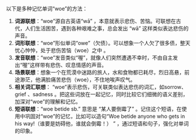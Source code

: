 以下是多种记忆单词“woe”的方法：
1. **词源联想**：“woe”源自古英语“wā” ，本意就表示悲伤、苦恼。可联想在古代，人们生活困苦，遇到各种艰难之事，总会发出 “wā” 这样类似表达悲伤的声音。
2. **词形联想**：“woe”形似单词“owe”（欠债）。可以想象一个人欠了很多债，整天忧心忡忡，处于悲伤苦恼（woe）之中 。
3. **发音联想**：“woe”发音类似“喔”，就像人们突然遭遇不幸时，不由自主发出“喔”这样带有悲伤、叹息情感的声音。
4. **场景联想**：想象一个在荒漠中迷路的旅人，水和食物都已耗尽，烈日高悬，前途渺茫，他满脸痛苦悲伤（woe），不住地唉声叹气。
5. **相关词汇联想**： “woe”表示悲伤，可关联类似表达悲伤的词汇，如sorrow、grief 、sadness 。把这些词放在一起记忆，同时比较它们细微的语义差别，加深对“woe”的理解和记忆。
6. **短语联想**：“woe betide sb.” 意思是 “某人要倒霉了” 。记住这个短语，在使用中巩固对“woe”的记忆，比如可以造句“Woe betide anyone who gets in his way!（谁要是妨碍他，谁就会倒霉！） ” ，通过短语和句子，强化对单词的印象。 